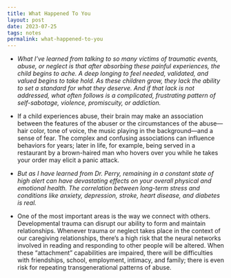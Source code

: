 ```yaml
---
title: What Happened To You
layout: post
date: 2023-07-25
tags: notes
permalink: what-happened-to-you
---
```

<ul><li><p class="body"><span><em>What I’ve learned from talking to so many victims of traumatic events, abuse, or neglect is that after absorbing these painful experiences, the child begins to ache. A deep longing to feel needed, validated, and valued begins to take hold. As these children grow, they lack the ability to set a standard for what they deserve. And if that lack is not addressed, what often follows is a complicated, frustrating pattern of self-sabotage, violence, promiscuity, or addiction.</em></span></p></li><li><p class="body"><span>If a child experiences abuse, their brain may make an association between the features of the abuser or the circumstances of the abuse—hair color, tone of voice, the music playing in the background—and a sense of fear. The complex and confusing associations can influence behaviors for years; later in life, for example, being served in a restaurant by a brown-haired man who hovers over you while he takes your order may elicit a panic attack.</span></p></li><li><p class="body"><span><em>But as I have learned from Dr. Perry, remaining in a constant state of high alert can have devastating effects on your overall physical and emotional health. The correlation between long-term stress and conditions like anxiety, depression, stroke, heart disease, and diabetes is real.</em></span></p></li><li><p class="body"><span>One of the most important areas is the way we connect with others. Developmental trauma can disrupt our ability to form and maintain relationships. Whenever trauma or neglect takes place in the context of our caregiving relationships, there’s a high risk that the neural networks involved in reading and responding to other people will be altered. When these “attachment” capabilities are impaired, there will be difficulties with friendships, school, employment, intimacy, and family; there is even risk for repeating transgenerational patterns of abuse.</span></p></li></ul>